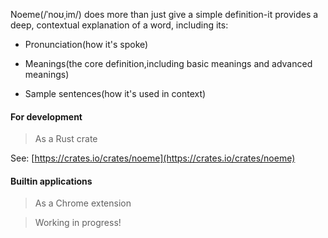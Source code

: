 Noeme(/ˈnoʊˌim/) does more than just give a simple definition-it provides a deep, contextual explanation of a word, including its:

* Pronunciation(how it's spoke)

* Meanings(the core definition,including basic meanings and advanced meanings)

* Sample sentences(how it's used in context)

#### For development

> As a Rust crate

See: [https://crates.io/crates/noeme](https://crates.io/crates/noeme)

#### Builtin applications

> As a Chrome extension

> Working in progress!
